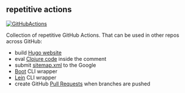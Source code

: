 ## repetitive actions

[![GitHubActions](https://img.shields.io/badge/listed%20on-GitHubActions-blue.svg)](https://github-actions.netlify.com/materials/repetitive)

Collection of repetitive GitHub Actions.
That can be used in other repos across GitHub:

 - build [Hugo website](./hugo/README.md)
 - eval [Clojure code](./clojure/README.md) inside the comment
 - submit [sitemap.xml](./submit-sitemap.md) to the Google
 - [Boot](./boot.md) CLI wrapper
 - [Lein](./lein.md) CLI wrapper
 - create GitHub [Pull Requests](./auto-pr.md) when branches are pushed
